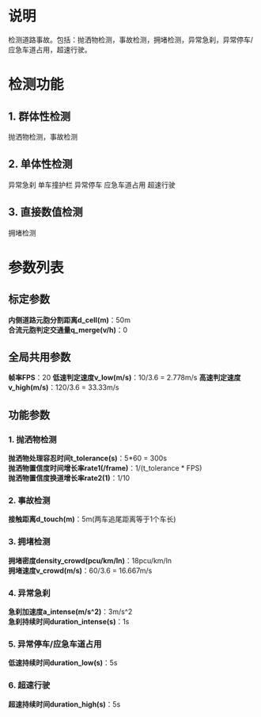# 说明
检测道路事故。包括：抛洒物检测，事故检测，拥堵检测，异常急刹，异常停车/应急车道占用，超速行驶。

# 检测功能
## 1. 群体性检测
抛洒物检测，事故检测
## 2. 单体性检测
异常急刹
单车撞护栏
异常停车
应急车道占用
超速行驶
## 3. 直接数值检测
拥堵检测

# 参数列表
## 标定参数
**内侧道路元胞分割距离d_cell(m)**：50m<br>
**合流元胞判定交通量q_merge(v/h)**：0<br>
## 全局共用参数
**帧率FPS**：20
**低速判定速度v_low(m/s)**：10/3.6 = 2.778m/s
**高速判定速度v_high(m/s)**：120/3.6 = 33.33m/s
## 功能参数
### 1. 抛洒物检测
**抛洒物处理容忍时间t_tolerance(s)**：5*60 = 300s<br>
**抛洒物置信度时间增长率rate1(/frame)**：1/(t_tolerance * FPS)<br>
**抛洒物置信度换道增长率rate2(1)**：1/10<br>
### 2. 事故检测
**接触距离d_touch(m)**：5m(两车追尾距离等于1个车长)<br>
### 3. 拥堵检测
**拥堵密度density_crowd(pcu/km/ln)**：18pcu/km/ln<br>
**拥堵速度v_crowd(m/s)**：60/3.6 = 16.667m/s<br>
### 4. 异常急刹
**急刹加速度a_intense(m/s^2)**：3m/s^2<br>
**急刹持续时间duration_intense(s)**：1s<br>
### 5. 异常停车/应急车道占用
**低速持续时间duration_low(s)**：5s<br>
### 6. 超速行驶
**超速持续时间duration_high(s)**：5s<br>
